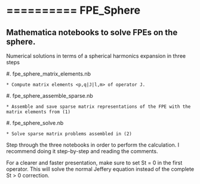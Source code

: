 ==========
FPE_Sphere
==========

Mathematica notebooks to solve FPEs on the sphere.
--------------------------------------------------

Numerical solutions in terms of a spherical harmonics expansion in three steps

#. fpe_sphere_matrix_elements.nb
	
	* Compute matrix elements <p,q|J|l,m> of operator J.

#. fpe_sphere_assemble_sparse.nb
	
	* Assemble and save sparse matrix representations of the FPE with the matrix elements from (1)

#. fpe_sphere_solve.nb

	* Solve sparse matrix problems assembled in (2)


Step through the three notebooks in order to perform the calculation. I recommend doing it step-by-step and reading the comments.

For a clearer and faster presentation, make sure to set St = 0 in the first operator. This will solve the normal Jeffery equation instead of the complete St > 0 correction.